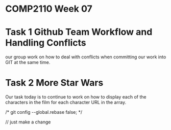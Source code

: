 # COMP2110 Week 07

# Task 1 Github Team Workflow and Handling Conflicts
our group work on how to deal with conflicts when committing our work into GIT at the same time.

# Task 2 More Star Wars
Our task today is to continue to work on how to display each of the characters in the film for each character URL in the array.



/* git config --global.rebase false; */


// just make a change
